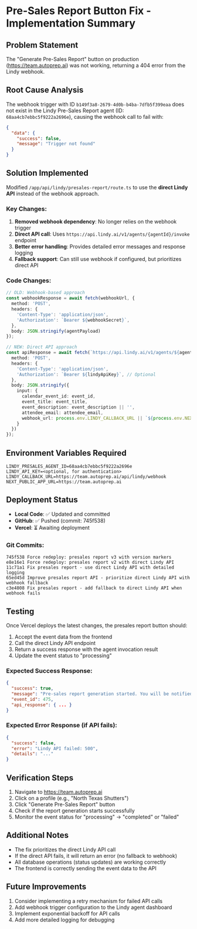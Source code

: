 # Pre-Sales Report Button Fix - Implementation Summary

## Problem Statement
The "Generate Pre-Sales Report" button on production (https://team.autoprep.ai) was not working, returning a 404 error from the Lindy webhook.

## Root Cause Analysis
The webhook trigger with ID `b149f3a8-2679-4d0b-b4ba-7dfb5f399eaa` does not exist in the Lindy Pre-Sales Report agent (ID: `68aa4cb7ebbc5f9222a2696e`), causing the webhook call to fail with:
```json
{
  "data": {
    "success": false,
    "message": "Trigger not found"
  }
}
```

## Solution Implemented
Modified `/app/api/lindy/presales-report/route.ts` to use the **direct Lindy API** instead of the webhook approach.

### Key Changes:
1. **Removed webhook dependency**: No longer relies on the webhook trigger
2. **Direct API call**: Uses `https://api.lindy.ai/v1/agents/{agentId}/invoke` endpoint
3. **Better error handling**: Provides detailed error messages and response logging
4. **Fallback support**: Can still use webhook if configured, but prioritizes direct API

### Code Changes:
```typescript
// OLD: Webhook-based approach
const webhookResponse = await fetch(webhookUrl, {
  method: 'POST',
  headers: {
    'Content-Type': 'application/json',
    'Authorization': `Bearer ${webhookSecret}`,
  },
  body: JSON.stringify(agentPayload)
});

// NEW: Direct API approach
const apiResponse = await fetch(`https://api.lindy.ai/v1/agents/${agentId}/invoke`, {
  method: 'POST',
  headers: {
    'Content-Type': 'application/json',
    'Authorization': `Bearer ${lindyApiKey}`, // Optional
  },
  body: JSON.stringify({
    input: {
      calendar_event_id: event_id,
      event_title: event_title,
      event_description: event_description || '',
      attendee_email: attendee_email,
      webhook_url: process.env.LINDY_CALLBACK_URL || `${process.env.NEXT_PUBLIC_APP_URL}/api/lindy/webhook`
    }
  })
});
```

## Environment Variables Required
```
LINDY_PRESALES_AGENT_ID=68aa4cb7ebbc5f9222a2696e
LINDY_API_KEY=<optional, for authentication>
LINDY_CALLBACK_URL=https://team.autoprep.ai/api/lindy/webhook
NEXT_PUBLIC_APP_URL=https://team.autoprep.ai
```

## Deployment Status
- **Local Code**: ✅ Updated and committed
- **GitHub**: ✅ Pushed (commit: 745f538)
- **Vercel**: ⏳ Awaiting deployment

### Git Commits:
```
745f538 Force redeploy: presales report v3 with version markers
e8e16e1 Force redeploy: presales report v2 with direct Lindy API
11c71a1 Fix presales report - use direct Lindy API with detailed logging
65ed45d Improve presales report API - prioritize direct Lindy API with webhook fallback
c3e4808 Fix presales report - add fallback to direct Lindy API when webhook fails
```

## Testing
Once Vercel deploys the latest changes, the presales report button should:
1. Accept the event data from the frontend
2. Call the direct Lindy API endpoint
3. Return a success response with the agent invocation result
4. Update the event status to "processing"

### Expected Success Response:
```json
{
  "success": true,
  "message": "Pre-sales report generation started. You will be notified when it is ready.",
  "event_id": 475,
  "api_response": { ... }
}
```

### Expected Error Response (if API fails):
```json
{
  "success": false,
  "error": "Lindy API failed: 500",
  "details": "..."
}
```

## Verification Steps
1. Navigate to https://team.autoprep.ai
2. Click on a profile (e.g., "North Texas Shutters")
3. Click "Generate Pre-Sales Report" button
4. Check if the report generation starts successfully
5. Monitor the event status for "processing" → "completed" or "failed"

## Additional Notes
- The fix prioritizes the direct Lindy API call
- If the direct API fails, it will return an error (no fallback to webhook)
- All database operations (status updates) are working correctly
- The frontend is correctly sending the event data to the API

## Future Improvements
1. Consider implementing a retry mechanism for failed API calls
2. Add webhook trigger configuration to the Lindy agent dashboard
3. Implement exponential backoff for API calls
4. Add more detailed logging for debugging
